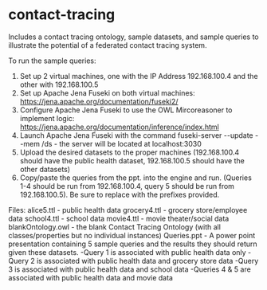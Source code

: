 # contact-tracing
Includes a contact tracing ontology, sample datasets, and sample queries to illustrate the potential of a federated contact tracing system.

To run the sample queries:

1) Set up 2 virtual machines, one with the IP Address 192.168.100.4 and the other with 192.168.100.5
2) Set up Apache Jena Fuseki on both virtual machines: https://jena.apache.org/documentation/fuseki2/
3) Configure Apache Jena Fuseki to use the OWL Mircoreasoner to implement logic: https://jena.apache.org/documentation/inference/index.html
4) Launch Apache Jena Fuseki with the command fuseki-server --update --mem /ds - the server will be located at localhost:3030
5) Upload the desired datasets to the proper machines (192.168.100.4 should have the public health dataset, 192.168.100.5 should have the other datasets)
6) Copy/paste the queries from the ppt. into the engine and run. (Queries 1-4 should be run from 192.168.100.4, query 5 should be run from 192.168.100.5). Be sure to replace <PREFIXES> with the prefixes provided.

Files:
alice5.ttl - public health data
grocery4.ttl - grocery store/employee data
school4.ttl - school data
movie4.ttl - movie theater/social data
blankOntology.owl - the blank Contact Tracing Ontology (with all classes/properties but no individual instances)
Queries.ppt - A power point presentation containing 5 sample queries and the results they should return given these datasets. 
  -Query 1 is associated with public health data only
  -Query 2 is associated with public health data and grocery store data
  -Query 3 is associated with public health data and school data
  -Queries 4 & 5 are associated with public health data and movie data

